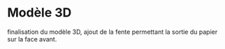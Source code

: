 # Modèle 3D

finalisation du modèle 3D, ajout de la fente permettant la sortie du papier sur la face avant.